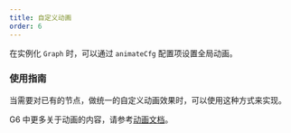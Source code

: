 ```yaml
---
title: 自定义动画
order: 6
---
```


在实例化 `Graph` 时，可以通过 `animateCfg` 配置项设置全局动画。

### 使用指南

当需要对已有的节点，做统一的自定义动画效果时，可以使用这种方式来实现。

G6 中更多关于动画的内容，请参考[动画文档](/zh/docs/manual/middle/animation)。
